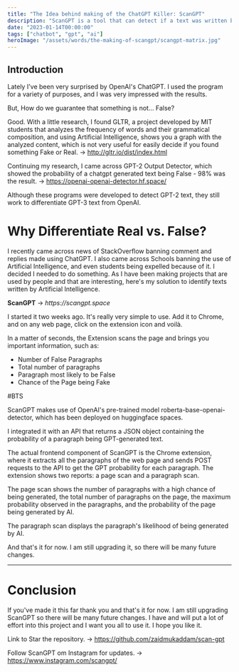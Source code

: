 ```yaml
---
title: "The Idea behind making of the ChatGPT Killer: ScanGPT"
description: "ScanGPT is a tool that can detect if a text was written by a human or by an artificial intelligence."
date: "2023-01-14T00:00:00"
tags: ["chatbot", "gpt", "ai"]
heroImage: "/assets/words/the-making-of-scangpt/scangpt-matrix.jpg"
---
```


## Introduction

Lately I've been very surprised by OpenAI's ChatGPT. I used the program for a variety of purposes, and I was very impressed with the results.

But, How do we guarantee that something is not... False?

Good. With a little research, I found GLTR, a project developed by MIT students that analyzes the frequency of words and their grammatical composition, and using Artificial Intelligence, shows you a graph with the analyzed content, which is not very useful for easily decide if you found something Fake or Real. → http://gltr.io/dist/index.html

Continuing my research, I came across GPT-2 Output Detector, which showed the probability of a chatgpt generated text being False - 98% was the result. → https://openai-openai-detector.hf.space/

Although these programs were developed to detect GPT-2 text, they still work to differentiate GPT-3 text from OpenAI.

# Why Differentiate Real vs. False?

I recently came across news of StackOverflow banning comment and replies made using ChatGPT. I also came across Schools banning the use of Artificial Intelligence, and even students being expelled because of it. I decided I needed to do something. As I have been making projects that are used by people and that are interesting, here's my solution to identify texts written by Artificial Intelligence.

**ScanGPT** → _https://scangpt.space_

I started it two weeks ago. It's really very simple to use. Add it to Chrome, and on any web page, click on the extension icon and voilà.

In a matter of seconds, the Extension scans the page and brings you important information, such as:
- Number of False Paragraphs
- Total number of paragraphs
- Paragraph most likely to be False
- Chance of the Page being Fake

#BTS 

ScanGPT makes use of OpenAI's pre-trained model roberta-base-openai-detector, which has been deployed on huggingface spaces.

I integrated it with an API that returns a JSON object containing the probability of a paragraph being GPT-generated text.

The actual frontend component of ScanGPT is the Chrome extension, where it extracts all the paragraphs of the web page and sends POST requests to the API to get the GPT probability for each paragraph. The extension shows two reports: a page scan and a paragraph scan.

The page scan shows the number of paragraphs with a high chance of being generated, the total number of paragraphs on the page, the maximum probability observed in the paragraphs, and the probability of the page being generated by AI.

The paragraph scan displays the paragraph's likelihood of being generated by AI.

And that's it for now. I am still upgrading it, so there will be many future changes.


---

# Conclusion

If you've made it this far thank you and that's it for now. I am still upgrading ScanGPT so there will be many future changes. I have and will put a lot of effort into this project and I want you all to use it. I hope you like it.

Link to Star the repository. → https://github.com/zaidmukaddam/scan-gpt

Follow ScanGPT om Instagram for updates. → https://www.instagram.com/scangpt/
